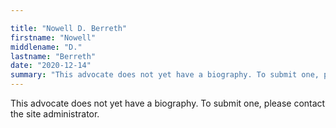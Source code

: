 ```yaml
---

title: "Nowell D. Berreth"
firstname: "Nowell"
middlename: "D."
lastname: "Berreth"
date: "2020-12-14"
summary: "This advocate does not yet have a biography. To submit one, please contact the site administrator."
---
```

This advocate does not yet have a biography. To submit one, please contact the site administrator.

